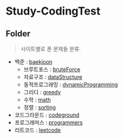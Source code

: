 # Study-CodingTest

## Folder

> 사이트별로 푼 문제들 분류.

- 백준 : <a href="https://github.com/1Dohyeon/Study-CodingTest/tree/main/baekjoon">baekjoon</a>
  - 브루트포스 : <a href="https://github.com/1Dohyeon/Study-CodingTest/tree/main/baekjoon/bruteForce/py">bruteForce</a>
  - 자료구조 : <a href="https://github.com/1Dohyeon/Study-CodingTest/tree/main/baekjoon/dataStructure">dataStructure</a>
  - 동적프로그래밍 : <a href="https://github.com/1Dohyeon/Study-CodingTest/tree/main/baekjoon/dynamicProgramming">dynamicProgramming</a>
  - 그리디 : <a href="https://github.com/1Dohyeon/Study-CodingTest/tree/main/baekjoon/greedy/py">greedy</a>
  - 수학 : <a href="https://github.com/1Dohyeon/Study-CodingTest/tree/main/baekjoon/math">math</a>
  - 정렬 : <a href="https://github.com/1Dohyeon/Study-CodingTest/tree/main/baekjoon/sorting">sorting</a>
- 코드그라운드 : <a href="https://github.com/1Dohyeon/Study-CodingTest/tree/main/codeground">codeground</a>
- 프로그래머스 : <a href="https://github.com/1Dohyeon/Study-CodingTest/tree/main/programmers">programmers</a>
- 리트코드 : <a href="https://github.com/1Dohyeon/Study-CodingTest/tree/main/leetcode/">leetcode</a>
  <br>
